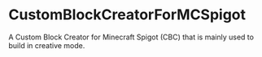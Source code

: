 # CustomBlockCreatorForMCSpigot
A Custom Block Creator for Minecraft Spigot (CBC) that is mainly used to build in creative mode.
